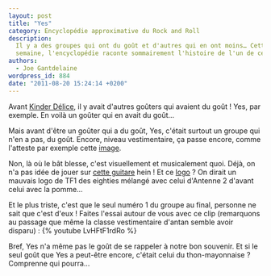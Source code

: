 ```yaml
---
layout: post
title: "Yes"
category: Encyclopédie approximative du Rock and Roll
description:
  Il y a des groupes qui ont du goût et d'autres qui en ont moins… Cette
  semaine, l'encyclopédie raconte sommairement l'histoire de l'un de ceux-là.
authors:
  - Joe Gantdelaine
wordpress_id: 884
date: "2011-08-20 15:24:14 +0200"
---
```


Avant
[Kinder Délice](http://www.ina.fr/pub/alimentation-boisson/video/PUB555899084/kinder-delice-le-chateau.fr.html),
il y avait d'autres goûters qui avaient du goût ! Yes, par exemple. En voilà un
goûter qui en avait du goût…

Mais avant d'être un goûter qui a du goût, Yes, c'était surtout un groupe qui
n'en a pas, du goût. Encore, niveau vestimentaire, ça passe encore, comme
l'atteste par exemple cette
[image](http://www.notrealnews.co.uk/wp-content/uploads/2011/05/yes-band1.jpg).

Non, là où le bât blesse, c'est visuellement et musicalement quoi. Déjà, on n'a
pas idée de jouer sur
[cette guitare](http://images4.wikia.nocookie.net/__cb20091112203260/uncyclopedia/images/c/c0/Squire_Weapon.jpg)
hein ! Et ce
[logo](http://www.livemusicnewsandreview.com/Content/NetSite_1109/_groups/505/pages/YesLogoFullCircle1.jpg)
? On dirait un mauvais logo de TF1 des eighties mélangé avec celui d'Antenne 2
d'avant celui avec la pomme…

Et le plus triste, c'est que le seul numéro 1 du groupe au final, personne ne
sait que c'est d'eux ! Faites l'essai autour de vous avec ce clip (remarquons au
passage que même la classe vestimentaire d'antan semble avoir disparu) :
{% youtube LvHFtF1rdRo %}

Bref, Yes n'a même pas le goût de se rappeler à notre bon souvenir. Et si le
seul goût que Yes a peut-être encore, c'était celui du thon-mayonnaise ?
Comprenne qui pourra…
